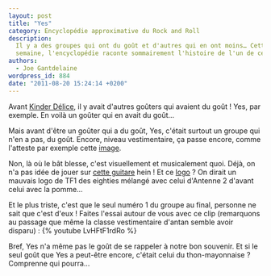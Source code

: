 ```yaml
---
layout: post
title: "Yes"
category: Encyclopédie approximative du Rock and Roll
description:
  Il y a des groupes qui ont du goût et d'autres qui en ont moins… Cette
  semaine, l'encyclopédie raconte sommairement l'histoire de l'un de ceux-là.
authors:
  - Joe Gantdelaine
wordpress_id: 884
date: "2011-08-20 15:24:14 +0200"
---
```


Avant
[Kinder Délice](http://www.ina.fr/pub/alimentation-boisson/video/PUB555899084/kinder-delice-le-chateau.fr.html),
il y avait d'autres goûters qui avaient du goût ! Yes, par exemple. En voilà un
goûter qui en avait du goût…

Mais avant d'être un goûter qui a du goût, Yes, c'était surtout un groupe qui
n'en a pas, du goût. Encore, niveau vestimentaire, ça passe encore, comme
l'atteste par exemple cette
[image](http://www.notrealnews.co.uk/wp-content/uploads/2011/05/yes-band1.jpg).

Non, là où le bât blesse, c'est visuellement et musicalement quoi. Déjà, on n'a
pas idée de jouer sur
[cette guitare](http://images4.wikia.nocookie.net/__cb20091112203260/uncyclopedia/images/c/c0/Squire_Weapon.jpg)
hein ! Et ce
[logo](http://www.livemusicnewsandreview.com/Content/NetSite_1109/_groups/505/pages/YesLogoFullCircle1.jpg)
? On dirait un mauvais logo de TF1 des eighties mélangé avec celui d'Antenne 2
d'avant celui avec la pomme…

Et le plus triste, c'est que le seul numéro 1 du groupe au final, personne ne
sait que c'est d'eux ! Faites l'essai autour de vous avec ce clip (remarquons au
passage que même la classe vestimentaire d'antan semble avoir disparu) :
{% youtube LvHFtF1rdRo %}

Bref, Yes n'a même pas le goût de se rappeler à notre bon souvenir. Et si le
seul goût que Yes a peut-être encore, c'était celui du thon-mayonnaise ?
Comprenne qui pourra…
